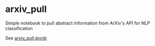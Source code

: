 # arxiv_pull

Simple notebook to pull abstract information from ArXiv's API for NLP classification

See [arxiv_pull.ipynb](./arxiv_pull.ipynb)
